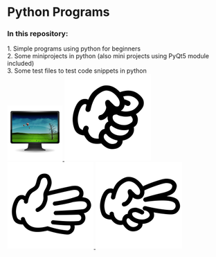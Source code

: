 # Python Programs
<h3>In this repository:</h3>
1. Simple programs using python for beginners<br>
2. Some miniprojects in python (also mini projects using PyQt5 module included)<br>
3. Some test files to test code snippets in python<br>
<a href="https://github.com/pshreyam/Python/tree/master/Mini_Projects_Python/Rock%20Paper%20Scissors"><img src="Mini_Projects_Python/Rock%20Paper%20Scissors/computer.png">
<img src="Mini_Projects_Python/Rock%20Paper%20Scissors/rock.png">
<img src="Mini_Projects_Python/Rock%20Paper%20Scissors/paper.png">
<img src="Mini_Projects_Python/Rock%20Paper%20Scissors/scissors.png"></a>

